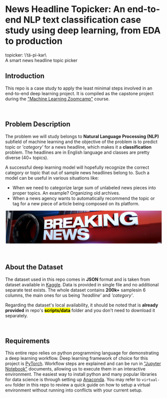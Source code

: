 # News Headline Topicker: An end-to-end NLP text classification case study using deep learning, from EDA to production

topicker: \ˈtä-pi-kər\\<br>
A smart news headline topic picker

## Introduction

This repo is a case study to apply the least minimal steps involved in an end-to-end deep learning project. It is compiled as the capstone project during the ["Machine Learning Zoomcamp"](https://datatalks.club/courses/2021-winter-ml-zoomcamp.html) course.

<br>

## Problem Description

The problem we will study belongs to __Natural Language Processing (NLP)__ subfield of machine learning and the objective of the problem is to predict topic or _'category'_ for a news headline, which makes it a __classification__ problem. The headlines are in English language and classes are pretty diverse (40+ topics).

A successful deep learning model will hopefully recognize the correct category or topic that out of sample news headlines belong to. Such a model can be useful in various situations like:

- When we need to categorize large sum of unlabeled news pieces into proper topics. An example? Organizing old archives.
- When a news agency wants to automatically recommend the topic or tag for a new piece of article being composed on its platform.

<p align="center">
    <img src="./assets/dataset-cover.jpg" width="500" />
</p>

<br>

## About the Dataset

The dataset used in this repo comes in __JSON__ format and is taken from dataset available in [Kaggle](https://www.kaggle.com/rmisra/news-category-dataset). Data is provided in single file and no additional separate test exists. The whole dataset contains __200k+__ samplesin 6 columns, the main ones for us being _'headline'_ and _'category'_.

Regarding the dataset's local availability, it should be noted that is __already provided__ in repo's <mark>__scripts/data__</mark> folder and you don't need to download it separately.

<br>

## Requirements

This entire repo relies on python programming language for demonstrating a deep learning workflow. Deep learning framework of choice for this project is [PyTorch](https://pytorch.org/). Workflow steps are explained and can be run in ["Jupyter Notebook"](https://jupyter.org) documents, allowing us to execute them in an interactive environment. The easiest way to install python and many popular libraries for data science is through setting up [Anaconda](https://www.anaconda.com). You may refer to ``virtual-env`` folder in this repo to review a quick guide on how to setup a virtual environment without running into conflicts with your current setup.

